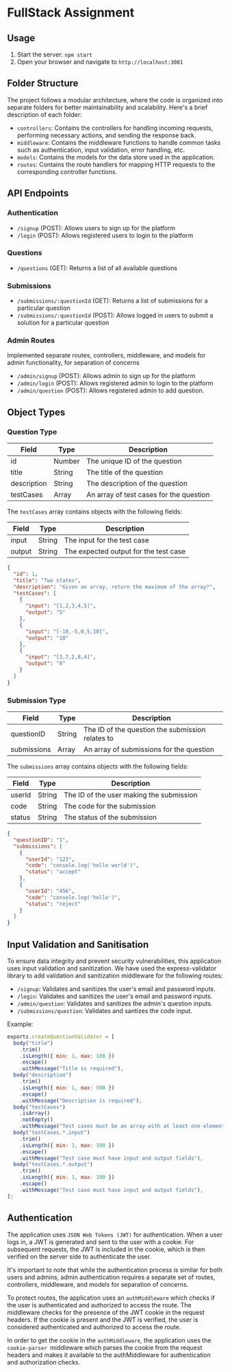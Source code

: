# FullStack Assignment

## Usage

1. Start the server: `npm start`
2. Open your browser and navigate to `http://localhost:3001`
## Folder Structure

The project follows a modular architecture, where the code is organized into separate folders for better maintainability and scalability. Here's a brief description of each folder:

- `controllers`: Contains the controllers for handling incoming requests, performing necessary actions, and sending the response back.
- `middleware`: Contains the middleware functions to handle common tasks such as authentication, input validation, error handling, etc.
- `models`: Contains the models for the data store used in the application.
- `routes`: Contains the route handlers for mapping HTTP requests to the corresponding controller functions.

## API Endpoints

### Authentication

- `/signup` (POST): Allows users to sign up for the platform
- `/login` (POST): Allows registered users to login to the platform

### Questions

- `/questions` (GET): Returns a list of all available questions

### Submissions

- `/submissions/:questionId` (GET): Returns a list of submissions for a particular question
- `/submissions/:questionId` (POST): Allows logged in users to submit a solution for a particular question
 ### Admin Routes
 Implemented separate routes, controllers, middleware, and models for admin functionality, for separation of concerns
- `/admin/signup` (POST): Allows admin to sign up for the platform
- `/admin/login` (POST): Allows registered admin to login to the platform
-  `/admin/question` (POST): Allows registered admin to add question.
## Object Types

### Question Type

| Field       | Type   | Description                          |
| ----------- | ------ | ------------------------------------ |
| id          | Number | The unique ID of the question        |
| title       | String | The title of the question            |
| description | String | The description of the question      |
| testCases   | Array  | An array of test cases for the question |

The `testCases` array contains objects with the following fields:

| Field  | Type   | Description                     |
| ------ | ------ | ------------------------------- |
| input  | String | The input for the test case     |
| output | String | The expected output for the test case |

```json
{
  "id": 1,
  "title": "Two states",
  "description": "Given an array, return the maximum of the array?",
  "testCases": [
    {
      "input": "[1,2,3,4,5]",
      "output": "5"
    },
    {
      "input": "[-10,-5,0,5,10]",
      "output": "10"
    },
    {
      "input": "[3,7,2,8,4]",
      "output": "8"
    }
  ]
}
```

### Submission Type

| Field        | Type   | Description                                    |
| ------------ | ------ | ---------------------------------------------- |
| questionID   | String | The ID of the question the submission relates to |
| submissions  | Array  | An array of submissions for the question        |

The `submissions` array contains objects with the following fields:

| Field   | Type   | Description                        |
| ------- | ------ | ---------------------------------- |
| userId  | String | The ID of the user making the submission |
| code    | String | The code for the submission        |
| status  | String | The status of the submission       |

```json
{
  "questionID": "1",
  "submissions": [
    {
      "userId": "123",
      "code": "console.log('hello world')",
      "status": "accept"
    },
    {
      "userId": "456",
      "code": "console.log('hello')",
      "status": "reject"
    }
  ]
}
```


## Input Validation and Sanitisation

To ensure data integrity and prevent security vulnerabilities, this application uses input validation and sanitization. We have used the express-validator library to add validation and sanitization middleware for the following routes:

- `/signup`: Validates and sanitizes the user's email and password inputs.
- `/login`: Validates and sanitizes the user's email and password inputs.
- `/admin/question`: Validates and sanitizes the admin's question inputs.
- `/submissions/question`: Validates and santizes the code input.

Example:
```js
exports.createQuestionValidator = [
  body("title")
    .trim()
    .isLength({ min: 1, max: 100 })
    .escape()
    .withMessage("Title is required"),
  body("description")
    .trim()
    .isLength({ min: 1, max: 500 })
    .escape()
    .withMessage("Description is required"),
  body("testCases")
    .isArray()
    .notEmpty()
    .withMessage("Test cases must be an array with at least one element"),
  body("testCases.*.input")
    .trim()
    .isLength({ min: 1, max: 100 })
    .escape()
    .withMessage("Test case must have input and output fields"),
  body("testCases.*.output")
    .trim()
    .isLength({ min: 1, max: 100 })
    .escape()
    .withMessage("Test case must have input and output fields"),
];
```

## Authentication
The application uses `JSON Web Tokens (JWT)` for authentication. When a user logs in, a JWT is generated and sent to the user with a cookie. For subsequent requests, the JWT is included in the cookie, which is then verified on the server side to authenticate the user.

It's important to note that while the authentication process is similar for both users and admins, admin authentication requires a separate set of routes, controllers, middleware, and models for separation of concerns.

To protect routes, the application uses an `authMiddleware` which checks if the user is authenticated and authorized to access the route. The middleware checks for the presence of the JWT cookie in the request headers. If the cookie is present and the JWT is verified, the user is considered authenticated and authorized to access the route.

In order to get the cookie in the `authMiddleware`, the application uses the `cookie-parser `middleware which parses the cookie from the request headers and makes it available to the authMiddleware for authentication and authorization checks.

